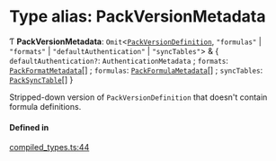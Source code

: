 # Type alias: PackVersionMetadata

Ƭ **PackVersionMetadata**: `Omit`<[`PackVersionDefinition`](../interfaces/PackVersionDefinition.md), ``"formulas"`` \| ``"formats"`` \| ``"defaultAuthentication"`` \| ``"syncTables"``\> & { `defaultAuthentication?`: `AuthenticationMetadata` ; `formats`: [`PackFormatMetadata`](../interfaces/PackFormatMetadata.md)[] ; `formulas`: [`PackFormulaMetadata`](PackFormulaMetadata.md)[] ; `syncTables`: [`PackSyncTable`](PackSyncTable.md)[]  }

Stripped-down version of `PackVersionDefinition` that doesn't contain formula definitions.

#### Defined in

[compiled_types.ts:44](https://github.com/coda/packs-sdk/blob/main/compiled_types.ts#L44)
